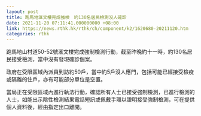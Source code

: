 ```yaml
---
layout: post
title: 跑馬地滙文樓完成強檢　約130名居民檢測沒人確診
date: 2021-11-20 07:11:41.000000000 +08:00
link: https://news.rthk.hk/rthk/ch/component/k2/1620680-20211120.htm
categories: rthk
---
```


跑馬地山村道50-52號滙文樓完成強制檢測行動，截至昨晚約十一時，約130名居民接受檢測，當中沒有發現確診個案。

政府在受限區域內派員到訪約50戶，當中約5戶沒人應門，包括可能已經接受檢疫或隔離的住戶，亦有可能部分單位是空置。

當局正在受限區域內進行執法行動，確認所有人士已接受強制檢測，已進行檢測的人士，如能出示陰性檢測結果電話短訊或佩戴手環以證明接受強制檢測，可在提供個人資料後，經由指定出口離開。
